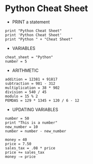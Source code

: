 # Python Cheat Sheet

- PRINT a statement

```
print "Python Cheat Sheet"
print 'Python Cheat Sheet'
print "Python " + "Cheat Sheet"
```

- VARIABLES

```
cheat_sheet = "Python"
number = 5
```

- ARITHMETIC

```
addition = 12381 + 91817
subtraction = 981 - 312
multiplication = 38 * 902
division = 540 / 45
modulo = 15 % 2
PEMDAS = 129 * 1345 + 120 / 6 - 12
```

- UPDATING VARIABLES

```
number = 50
print "This is a number"
new_number = 10
number = number - new_number

money = 40
price = 7.50
sales_tax = .08 * price
price += sales_tax
money -= price
```
